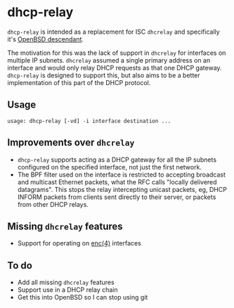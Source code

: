 # dhcp-relay

`dhcp-relay` is intended as a replacement for ISC `dhcrelay` and
specifically it's
[OpenBSD descendant](https://man.openbsd.org/dhcrelay.8).

The motivation for this was the lack of support in `dhcrelay` for
interfaces on multiple IP subnets. `dhcrelay` assumed a single
primary address on an interface and would only relay DHCP requests
as that one DHCP gateway. `dhcp-relay` is designed to support this,
but also aims to be a better implementation of this part of the
DHCP protocol.

## Usage

`usage: dhcp-relay [-vd] -i interface destination ...`

## Improvements over `dhcrelay`

- `dhcp-relay` supports acting as a DHCP gateway for all the IP
  subnets configured on the specified interface, not just the first
  network.
- The BPF filter used on the interface is restricted to accepting
  broadcast and multicast Ethernet packets, what the RFC calls "locally
  delivered datagrams". This stops the relay intercepting unicast
  packets, eg, DHCP INFORM packets from clients sent directly to their
  server, or packets from other DHCP relays.

## Missing `dhcrelay` features

- Support for operating on
  [enc(4)](https://man.openbsd.org/enc.4) interfaces

## To do

- Add all missing `dhcrelay` features
- Support use in a DHCP relay chain
- Get this into OpenBSD so I can stop using git
